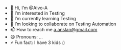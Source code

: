 - 👋 Hi, I’m @Aivo-A
- 👀 I’m interested in Testing    
- 🌱 I’m currently learning Testing
- 💞️ I’m looking to collaborate on Testing Automation
- 📫 How to reach me a.anslan@gmail.com
- 😄 Pronouns: ...
- ⚡ Fun fact: I have 3 kids :) 

<!---
Aivo-A/Aivo-A is a ✨ special ✨ repository because its `README.md` (this file) appears on your GitHub profile.
You can click the Preview link to take a look at your changes.
--->
